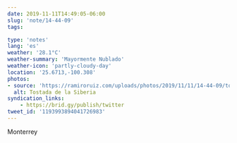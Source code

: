 ```yaml
---
date: 2019-11-11T14:49:05-06:00
slug: 'note/14-44-09'
tags:

type: 'notes'
lang: 'es'
weather: '28.1°C'
weather-summary: 'Mayormente Nublado'
weather-icon: 'partly-cloudy-day'
location: '25.6713,-100.308'
photos:
- source: 'https://ramiroruiz.com/uploads/photos/2019/11/11/14-44-09/tostada-de-la-siberia.jpeg'
  alt: Tostada de la Siberia
syndication_links:
    - https://brid.gy/publish/twitter
tweet_id: '1193993894041726983'
---
```

Monterrey